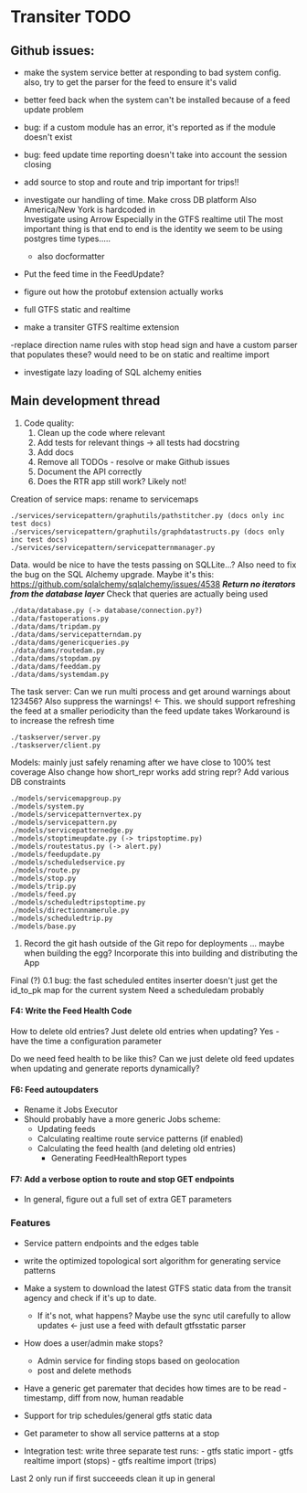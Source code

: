 # Transiter TODO
## Github issues:

- make the system service better at responding to bad system config.
    also, try to get the parser for the feed to ensure it's valid
    
- better feed back when the system can't be installed because of a feed update
    problem
- bug: if a custom module has an error, it's reported as if the module
    doesn't exist
    
- bug: feed update time reporting doesn't take into account
    the session closing
    
- add source to stop and route and trip
important for trips!!
    
- investigate our handling of time. Make cross DB platform 
    Also America/New York is hardcoded in  
       Investigate using Arrow
     Especially in the GTFS realtime util
     The most important thing is that end to end is the identity
     we seem to be using postgres time types.....
     
   - also docformatter
     
- Put the feed time in the FeedUpdate?


- figure out how the protobuf extension actually works

- full GTFS static and realtime


- make a transiter GTFS realtime extension

-replace direction name rules with stop head sign and
    have a custom parser that populates these? would need
    to be on static and realtime import
- investigate lazy loading of SQL alchemy enities
## Main development thread

1. Code quality:
    1. Clean up the code where relevant
    1. Add tests for relevant things
            -> all tests had docstring
    1. Add docs
    1. Remove all TODOs - resolve or make Github issues
    1. Document the API correctly
    1. Does the RTR app still work? Likely not!



Creation of service maps:
rename to servicemaps

    ./services/servicepattern/graphutils/pathstitcher.py (docs only inc test docs)
    ./services/servicepattern/graphutils/graphdatastructs.py (docs only inc test docs)
    ./services/servicepattern/servicepatternmanager.py

Data. would be nice to have the tests passing on SQLLite...?
Also need to fix the bug on the SQL Alchemy upgrade.
 Maybe it's this: https://github.com/sqlalchemy/sqlalchemy/issues/4538
***Return no iterators from the database layer***
Check that queries are actually being used

    ./data/database.py (-> database/connection.py?)
    ./data/fastoperations.py
    ./data/dams/tripdam.py
    ./data/dams/servicepatterndam.py
    ./data/dams/genericqueries.py
    ./data/dams/routedam.py
    ./data/dams/stopdam.py
    ./data/dams/feeddam.py
    ./data/dams/systemdam.py

The task server:
Can we run multi process and get around warnings about 123456?
Also suppress the warnings! <- This. we should support refreshing the 
feed at a smaller periodicity than the feed update takes
Workaround is to increase the refresh time

    ./taskserver/server.py
    ./taskserver/client.py
    
Models: mainly just safely renaming after we have close to 100% test coverage
Also change how short_repr works
add string repr?
Add various DB constraints

    ./models/servicemapgroup.py
    ./models/system.py
    ./models/servicepatternvertex.py
    ./models/servicepattern.py
    ./models/servicepatternedge.py
    ./models/stoptimeupdate.py (-> tripstoptime.py)
    ./models/routestatus.py (-> alert.py)
    ./models/feedupdate.py
    ./models/scheduledservice.py 
    ./models/route.py
    ./models/stop.py
    ./models/trip.py
    ./models/feed.py
    ./models/scheduledtripstoptime.py
    ./models/directionnamerule.py
    ./models/scheduledtrip.py
    ./models/base.py



1. Record the git hash outside of the Git repo for deployments ... 
    maybe when building the egg?
Incorporate this into building and distributing the App


Final (?) 0.1 bug: the fast scheduled entites inserter doesn't just 
get the id_to_pk map for the current system
Need a scheduledam probably

#### F4: Write the Feed Health Code
How to delete old entries?
Just delete old entries when updating?
Yes - have the time a configuration parameter

Do we need feed health to be like this?
Can we just delete old feed updates when updating
and generate reports dynamically? 

#### F6: Feed autoupdaters
- Rename it Jobs Executor   
- Should probably have a more generic Jobs scheme:
    - Updating feeds
    - Calculating realtime route service patterns (if enabled)
    - Calculating the feed health (and deleting old entries)
        - Generating FeedHealthReport types
    
#### F7: Add a verbose option to route and stop GET endpoints

- In general, figure out a full set of extra GET parameters
   
### Features
- Service pattern endpoints and the edges table
- write the optimized topological 
sort algorithm for generating service patterns
- Make a system to download the latest GTFS static data 
    from the transit agency
    and check if it's up to date.
    - If it's not, what happens? 
    Maybe use the sync util carefully to allow updates <- just use a feed with
        default gtfsstatic parser
- How does a user/admin make stops? 
    - Admin service for
       finding stops based on geolocation
    - post and delete methods
- Have a generic get paremater that decides how times are to be read -
    timestamp, diff from now, human readable
- Support for trip schedules/general gtfs static data
- Get parameter to show all service patterns at a stop


    
- Integration test:
    write three separate test runs:
        - gtfs static import 
        - gtfs realtime import (stops)
        - gtfs realtime import (trips)
        
Last 2 only run if first succeeeds
clean it up in general



